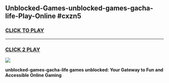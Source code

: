 
## Unblocked-Games-unblocked-games-gacha-life-Play-Online #cxzn5
<h3>
<a href="https://news.freeplayer.one?title=unblocked-games-gacha-life&ref=3">CLICK TO PLAY</a></h3>
<hr>

<h3>
<a href="https://news.freeplayer.one?title=unblocked-games-gacha-life&ref=3">CLICK 2 PLAY</a>
  
</h3>

<a href="https://news.freeplayer.one?title=unblocked-games-gacha-life&ref=3"><img src="https://clearcache.store/games.png"></a>


**unblocked-games-gacha-life games unblocked: Your Gateway to Fun and Accessible Online Gaming**
